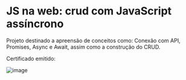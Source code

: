 #  JS na web: crud com JavaScript assíncrono

Projeto destinado a apreensão de conceitos como: Conexão com API, Promises, Async e Await, assim como a construção do CRUD.

Certificado emitido:

![image](https://github.com/iamsamarav/CRUDcomJS/assets/77129732/45fe735b-c31e-47cc-ba6d-9252107cf7e5)
